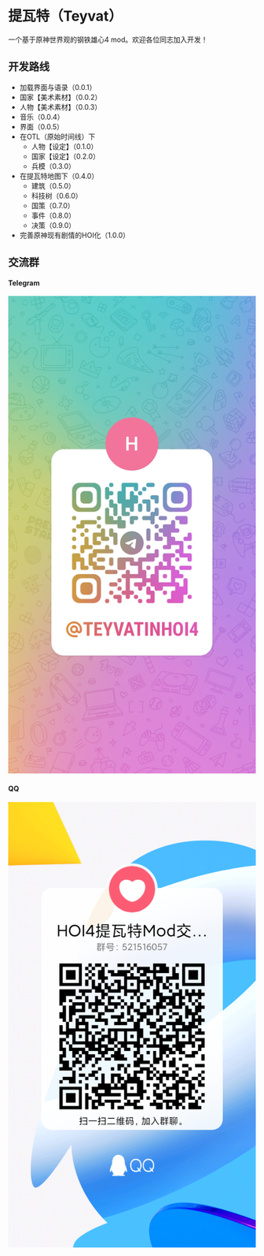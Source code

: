# 提瓦特（Teyvat）

一个基于原神世界观的钢铁雄心4 mod。欢迎各位同志加入开发！

## 开发路线

- 加载界面与语录（0.0.1）
- 国家【美术素材】（0.0.2）
- 人物【美术素材】（0.0.3）
- 音乐（0.0.4）
- 界面（0.0.5）
- 在OTL（原始时间线）下
    - 人物【设定】（0.1.0）
    - 国家【设定】（0.2.0）
    - 兵模（0.3.0）
- 在提瓦特地图下（0.4.0）
    - 建筑（0.5.0）
    - 科技树（0.6.0）
    - 国策（0.7.0）
    - 事件（0.8.0）
    - 决策（0.9.0）
- 完善原神现有剧情的HOI化（1.0.0）

## 交流群

#### Telegram
![](tg.jpg)

#### QQ
![](qq.png)